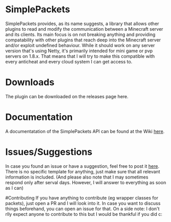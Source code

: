 # SimplePackets
SimplePackets provides, as its name suggests, a library that allows other plugins to read and modify
the communication between a Minecraft server and its clients. Its main focus is on not breaking anything
and providing compatability with other plugins that reach deep into the Minecraft server and/or exploit
undefined behaviour. While it should work on any server version that's using Netty, it's primarily intended
for mini game or pvp servers on 1.8.x. That means that I will try to make this compatible with every
anticheat and every cloud system I can get access to.

# Downloads
The plugin can be downloaded on the releases page here.

# Documentation
A documentatation of the SimplePackets API can be found at the Wiki [here](wiki).

# Issues/Suggestions
In case you found an issue or have a suggestion, feel free to post it [here](issues).
There is no specific template for anything, just make sure that all relevant
information is included. (And please also note that I may sometimes
respond only after serval days. However, I will answer to everything as
soon as I can)

#Contributing
If you have anything to contribute (eg wrapper classes for packets),
just open a PR and I will look into it. In case you want to discuss things
beforehand, you can open an issue for that.
On a side note: I don't rlly expect anyone to contribute to this but I would
be thankful if you did c:
